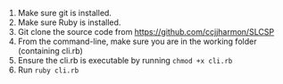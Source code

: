 1. Make sure git is installed.
2. Make sure Ruby is installed.
3. Git clone the source code from https://github.com/ccjjharmon/SLCSP
4. From the command-line, make sure you are in the working folder (containing cli.rb)
5. Ensure the cli.rb is executable by running ``chmod +x cli.rb``
6. Run ``ruby cli.rb``
